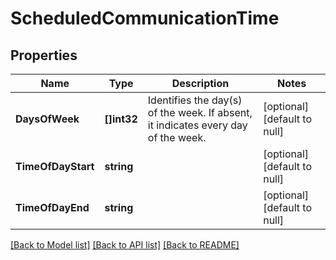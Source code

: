 # ScheduledCommunicationTime

## Properties
Name | Type | Description | Notes
------------ | ------------- | ------------- | -------------
**DaysOfWeek** | **[]int32** | Identifies the day(s) of the week. If absent, it indicates every day of the week.  | [optional] [default to null]
**TimeOfDayStart** | **string** |  | [optional] [default to null]
**TimeOfDayEnd** | **string** |  | [optional] [default to null]

[[Back to Model list]](../README.md#documentation-for-models) [[Back to API list]](../README.md#documentation-for-api-endpoints) [[Back to README]](../README.md)

